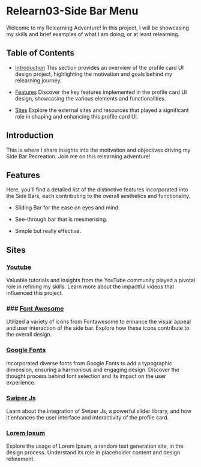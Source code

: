 # Relearn03-Side Bar Menu
Welcome to my Relearning Adventure! In this project, I will be showcasing my skills and brief examples of what I am doing, or at least relearning.

## Table of Contents

- [Introduction](#introduction)
  This section provides an overview of the profile card UI design project, highlighting the motivation and goals behind my relearning journey.

- [Features](#features)
  Discover the key features implemented in the profile card UI design, showcasing the various elements and functionalities.

- [Sites](#sites)
  Explore the external sites and resources that played a significant role in shaping and enhancing this profile card UI.

## Introduction

This is where I share insights into the motivation and objectives driving my Side Bar Recreation. Join me on this relearning adventure!

## Features

Here, you'll find a detailed list of the distinctive features incorporated into the Side Bars, each contributing to the overall aesthetics and functionality.

- Sliding Bar for the ease on eyes and mind.

- See-through bar that is mesmerising.

- Simple but really effective.

## Sites

### [Youtube](https://www.youtube.com/)
Valuable tutorials and insights from the YouTube community played a pivotal role in refining my skills. Learn more about the impactful videos that influenced this project.

### ### [Font Awesome](https://fontawesome.com/) 
Utilized a variety of icons from Fontawesome to enhance the visual appeal and user interaction of the side bar. Explore how these icons contribute to the overall design.

### [Google Fonts](https://fonts.google.com/)
Incorporated diverse fonts from Google Fonts to add a typographic dimension, ensuring a harmonious and engaging design. Discover the thought process behind font selection and its impact on the user experience.

### [Swiper Js](https://swiperjs.com/)
Learn about the integration of Swiper Js, a powerful slider library, and how it enhances the user interface and interactivity of the profile card.

### [Lorem Ipsum](https://www.lipsum.com/feed/html)
Explore the usage of Lorem Ipsum, a random text generation site, in the design process. Understand its role in placeholder content and design refinement.
